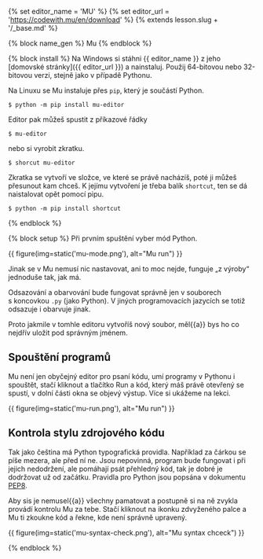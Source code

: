 {% set editor_name = 'MU' %}
{% set editor_url = 'https://codewith.mu/en/download' %}
{% extends lesson.slug + '/_base.md' %}

{% block name_gen %} Mu {% endblock %}

{% block install %} 
Na Windows
si stáhni {{ editor_name }} z jeho [domovské stránky]({{ editor_url }})
a nainstaluj. Použij 64-bitovou nebo 32-bitovou verzi, stejně jako v případě Pythonu.

Na Linuxu se Mu instaluje přes `pip`, který je součástí Python.
```console
$ python -m pip install mu-editor
```
Editor pak můžeš spustit z příkazové řádky
```console
$ mu-editor
```
nebo si vyrobit zkratku.
```console
$ shorcut mu-editor
```
Zkratka se vytvoří ve složce, ve které se právě nacházíš, poté ji můžeš přesunout kam chceš.
K jejímu vytvoření je třeba balík `shortcut`, ten se dá naistalovat opět pomocí pipu.
```console
$ python -m pip install shortcut
```


{% endblock %}

{% block setup %}
Při prvním spuštění vyber mód Python.

{{ figure(img=static('mu-mode.png'), alt="Mu run") }}

Jinak se v Mu nemusí nic nastavovat, ani to moc nejde, funguje „z výroby“ jednoduše tak, jak má.

Odsazování a obarvování bude fungovat správně jen v souborech s koncovkou `.py`
(jako Python).
V jiných programovacích jazycích se totiž odsazuje i obarvuje jinak.

Proto jakmile v tomhle editoru vytvoříš nový soubor,
měl{{a}} bys ho co nejdřív uložit pod správným jménem.

## Spouštění programů
Mu není jen obyčejný editor pro psaní kódu, umí programy v Pythonu i spouštět, stačí kliknout a tlačítko Run a
kód, který máš právě otevřený se spustí, v dolní části okna se objevý výstup. Více si ukážeme na lekci.

{{ figure(img=static('mu-run.png'), alt="Mu run") }}

## Kontrola stylu zdrojového kódu

Tak jako čeština má Python typografická providla.
Například za čárkou se píše mezera, ale před ní ne.
Jsou nepovinná, program bude fungovat i při jejich nedodržení,
ale pomáhají psát přehledný kód, tak je dobré je dodržovat už od začátku.
Pravidla pro Python jsou popsána v dokumentu
[PEP8](https://www.python.org/dev/peps/pep-0008/).

Aby sis je nemusel{{a}} všechny pamatovat a postupně si na ně zvykla provádí kontrolu Mu za tebe.
Stačí kliknout na ikonku zdvyženého palce a Mu ti zkoukne kód a řekne, kde není správně upravený.

{{ figure(img=static('mu-syntax-check.png'), alt="Mu syntax chceck") }}



{% endblock %}


